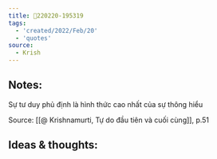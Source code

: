 ```yaml
---
title: 💬220220-195319
tags:
  - 'created/2022/Feb/20'
  - 'quotes'
source:
  - Krish
---
```


## Notes:
Sự tư duy phủ định là hình thức cao nhất của sự thông hiểu

Source: [[@ Krishnamurti, Tự do đầu tiên và cuối cùng]], p.51

## Ideas & thoughts:
